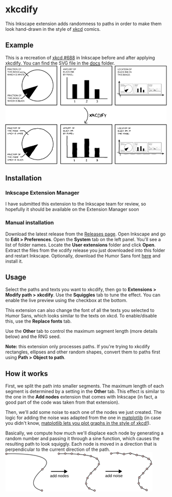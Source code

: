 # xkcdify
This Inkscape extension adds randomness to paths in order to make them look hand-drawn in the style of [xkcd](https://xkcd.com/) comics.

## Example
This is a recreation of [xkcd #688](https://xkcd.com/688) in Inkscape before and after applying xkcdify. You can find the SVG file in the [docs](docs) folder.
![Example](docs/example.png)

## Installation
### Inkscape Extension Manager
I have submitted this extension to the Inkscape team for review, so hopefully it should be available on the Extension Manager soon

### Manual installation
Download the latest release from the [Releases page](https://github.com/guimeira/xkcdify).
Open Inkscape and go to **Edit > Preferences**. Open the **System** tab on the left panel. You'll see a list of folder names.
Locate the **User extensions** folder and click **Open**.
Extract the files from the xcdify release you just downloaded into this folder and restart Inkscape.
Optionally, download the Humor Sans font [here](https://github.com/shreyankg/xkcd-desktop/blob/master/Humor-Sans.ttf) and install it.

## Usage
Select the paths and texts you want to xkcdify, then go to **Extensions > Modify path > xkcdify**.
Use the **Squiggles** tab to tune the effect. You can enable the live preview using the checkbox at the bottom.

This extension can also change the font of all the texts you selected to Humor Sans, which looks similar to the texts on xkcd.
To enable/disable this, use the **Replace fonts** tab.

Use the **Other** tab to control the maximum segment length (more details below) and the RNG seed.

**Note:** this extension only processes paths. If you're trying to xkcdify rectangles, ellipses and other random shapes, convert them to paths first using **Path > Object to path**.

## How it works
First, we split the path into smaller segments. The maximum length of each segment is determined by a setting in the **Other** tab. This effect is similar to the one in the **Add nodes** extension that comes with Inkscape (in fact, a good part of the code was taken from that extension).

Then, we'll add some noise to each one of the nodes we just created. The logic for adding the noise was adapted from the one in [matplotlib](https://github.com/matplotlib/matplotlib/blob/96c9a3049477715f9dd21c6a945b3f2006ebad4e/src/path_converters.h#L995-L1104) (in case you didn't know, [matplotlib lets you plot graphs in the style of xkcd!](https://matplotlib.org/stable/api/_as_gen/matplotlib.pyplot.xkcd.html)).

Basically, we compute how much we'll displace each node by generating a random number and passing it through a sine function, which causes the resulting path to look squiggly. Each node is moved in a direction that is perpendicular to the current direction of the path.
![How it works](docs/how-it-works.png)
